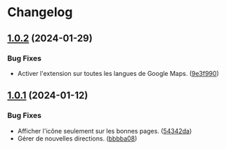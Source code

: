 # Changelog

## [1.0.2](https://github.com/regseb/roadbook/compare/v1.0.1...v1.0.2) (2024-01-29)


### Bug Fixes

* Activer l'extension sur toutes les langues de Google Maps. ([9e3f990](https://github.com/regseb/roadbook/commit/9e3f990be1c885548319e5a6d3fa55551da76a96))

## [1.0.1](https://github.com/regseb/roadbook/compare/v1.0.0...v1.0.1) (2024-01-12)

### Bug Fixes

- Afficher l'icône seulement sur les bonnes pages. ([54342da](https://github.com/regseb/roadbook/commit/54342daa2c69c116f3002939fd6e2e0c8cfd51cc))
- Gérer de nouvelles directions. ([bbbba08](https://github.com/regseb/roadbook/commit/bbbba08b187b9883f0e601502cc735c915270fb1))
